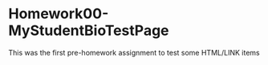 # Homework00-MyStudentBioTestPage
This was the first pre-homework assignment to test some HTML/LINK items
